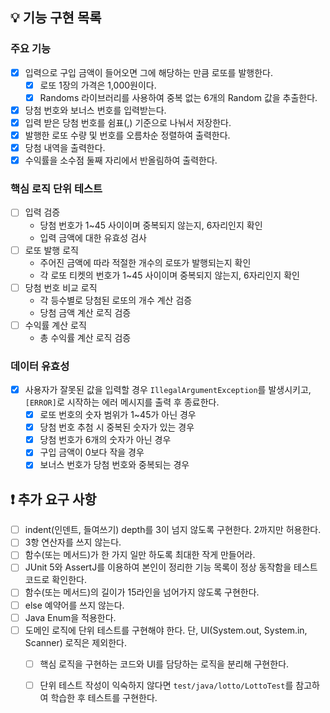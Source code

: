 ## 💡 기능 구현 목록

### 주요 기능

- [x] 입력으로 구입 금액이 들어오면 그에 해당하는 만큼 로또를 발행한다.
  - [x] 로또 1장의 가격은 1,000원이다.
  - [x] Randoms 라이브러리를 사용하여 중복 없는 6개의 Random 값을 추출한다.
- [x] 당첨 번호와 보너스 번호를 입력받는다.
- [x] 입력 받은 당첨 번호를 쉼표(,) 기준으로 나눠서 저장한다.
- [x] 발행한 로또 수량 및 번호를 오름차순 정렬하여 출력한다.
- [x] 당첨 내역을 출력한다.
- [x] 수익률을 소수점 둘째 자리에서 반올림하여 출력한다.

### 핵심 로직 단위 테스트
- [ ] 입력 검증
  - 당첨 번호가 1~45 사이이며 중복되지 않는지, 6자리인지 확인
  - 입력 금액에 대한 유효성 검사
- [ ] 로또 발행 로직
  - 주어진 금액에 따라 적절한 개수의 로또가 발행되는지 확인
  - 각 로또 티켓의 번호가 1~45 사이이며 중복되지 않는지, 6자리인지 확인
- [ ] 당첨 번호 비교 로직
  - 각 등수별로 당첨된 로또의 개수 계산 검증
  - 당첨 금액 계산 로직 검증
- [ ] 수익률 계산 로직
  - 총 수익률 계산 로직 검증

### 데이터 유효성
- [x] 사용자가 잘못된 값을 입력할 경우 `IllegalArgumentException`를 발생시키고, `[ERROR]`로 시작하는 에러 메시지를 출력 후 종료한다.
  - [x] 로또 번호의 숫자 범위가 1~45가 아닌 경우
  - [x] 당첨 번호 추첨 시 중복된 숫자가 있는 경우
  - [x] 당첨 번호가 6개의 숫자가 아닌 경우
  - [x] 구입 금액이 0보다 작을 경우
  - [x] 보너스 번호가 당첨 번호와 중복되는 경우

## ❗️ 추가 요구 사항
- [ ] indent(인덴트, 들여쓰기) depth를 3이 넘지 않도록 구현한다. 2까지만 허용한다.
- [ ] 3항 연산자를 쓰지 않는다.
- [ ] 함수(또는 메서드)가 한 가지 일만 하도록 최대한 작게 만들어라.
- [ ] JUnit 5와 AssertJ를 이용하여 본인이 정리한 기능 목록이 정상 동작함을 테스트 코드로 확인한다.
- [ ] 함수(또는 메서드)의 길이가 15라인을 넘어가지 않도록 구현한다.
- [ ] else 예약어를 쓰지 않는다.
- [ ] Java Enum을 적용한다.
- [ ] 도메인 로직에 단위 테스트를 구현해야 한다. 단, UI(System.out, System.in, Scanner) 로직은 제외한다. 
  - [ ] 핵심 로직을 구현하는 코드와 UI를 담당하는 로직을 분리해 구현한다.
  - [ ] 단위 테스트 작성이 익숙하지 않다면 `test/java/lotto/LottoTest`를 참고하여 학습한 후 테스트를 구현한다.

